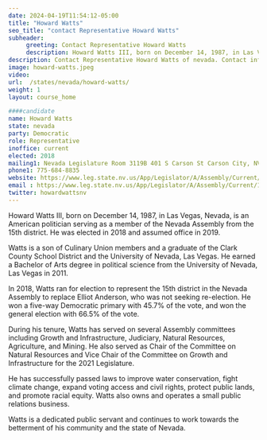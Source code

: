 ```yaml
---
date: 2024-04-19T11:54:12-05:00
title: "Howard Watts"
seo_title: "contact Representative Howard Watts"
subheader:
     greeting: Contact Representative Howard Watts
     description: Howard Watts III, born on December 14, 1987, in Las Vegas, Nevada, is an American politician serving as a member of the Nevada Assembly from the 15th district. He was elected in 2018 and assumed office in 2019.
description: Contact Representative Howard Watts of nevada. Contact information for Howard Watts includes email address, phone number, and mailing address.
image: howard-watts.jpeg
video:
url:  /states/nevada/howard-watts/
weight: 1
layout: course_home

####candidate
name: Howard Watts
state: nevada
party: Democratic
role: Representative
inoffice: current
elected: 2018
mailing1: Nevada Legislature Room 3119B 401 S Carson St Carson City, NV 89701-4747
phone1: 775-684-8835
website: https://www.leg.state.nv.us/App/Legislator/A/Assembly/Current/15/
email : https://www.leg.state.nv.us/App/Legislator/A/Assembly/Current/15/
twitter: howardwattsnv
---
```


Howard Watts III, born on December 14, 1987, in Las Vegas, Nevada, is an American politician serving as a member of the Nevada Assembly from the 15th district. He was elected in 2018 and assumed office in 2019.

Watts is a son of Culinary Union members and a graduate of the Clark County School District and the University of Nevada, Las Vegas. He earned a Bachelor of Arts degree in political science from the University of Nevada, Las Vegas in 2011.

In 2018, Watts ran for election to represent the 15th district in the Nevada Assembly to replace Elliot Anderson, who was not seeking re-election. He won a five-way Democratic primary with 45.7% of the vote, and won the general election with 66.5% of the vote.

During his tenure, Watts has served on several Assembly committees including Growth and Infrastructure, Judiciary, Natural Resources, Agriculture, and Mining. He also served as Chair of the Committee on Natural Resources and Vice Chair of the Committee on Growth and Infrastructure for the 2021 Legislature.

He has successfully passed laws to improve water conservation, fight climate change, expand voting access and civil rights, protect public lands, and promote racial equity. Watts also owns and operates a small public relations business.

Watts is a dedicated public servant and continues to work towards the betterment of his community and the state of Nevada.

